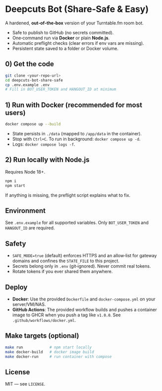 # Deepcuts Bot (Share‑Safe & Easy)

A hardened, **out‑of‑the‑box** version of your Turntable.fm room bot.

- Safe to publish to GitHub (no secrets committed).
- One‑command run via **Docker** or plain **Node.js**.
- Automatic preflight checks (clear errors if env vars are missing).
- Persistent state saved to a folder or Docker volume.

## 0) Get the code
```bash
git clone <your-repo-url>
cd deepcuts-bot-share-safe
cp .env.example .env
# Fill in BOT_USER_TOKEN and HANGOUT_ID at minimum
```

## 1) Run with Docker (recommended for most users)
```bash
docker compose up --build
```
- State persists in `./data` (mapped to `/app/data` in the container).
- Stop with `Ctrl+C`. To run in background: `docker compose up -d`.
- Logs: `docker compose logs -f`.

## 2) Run locally with Node.js
Requires Node 18+.
```bash
npm i
npm start
```
If anything is missing, the preflight script explains what to fix.

## Environment
See `.env.example` for all supported variables. Only `BOT_USER_TOKEN` and `HANGOUT_ID` are required.

## Safety
- `SAFE_MODE=true` (default) enforces HTTPS and an allow‑list for gateway domains and confines the `STATE_FILE` to this project.
- Secrets belong only in `.env` (git‑ignored). Never commit real tokens.
- Rotate tokens if you ever shared them anywhere.

## Deploy
- **Docker**: Use the provided `Dockerfile` and `docker-compose.yml` on your server/VM/NAS.
- **GitHub Actions**: The provided workflow builds and pushes a container image to GHCR when you push a tag like `v1.0.0`. See `.github/workflows/docker.yml`.

## Make targets (optional)
```bash
make run            # npm start locally
make docker-build   # docker image build
make docker-run     # run container with compose
```

## License
MIT — see `LICENSE`.
